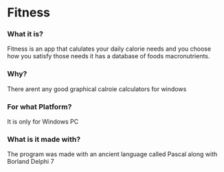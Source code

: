 # Fitness
### What it is?
 Fitness is an app that calulates your daily calorie needs and you choose how you satisfy those needs it has a database of foods macronutrients.
### Why?
There arent any good graphical calroie calculators for windows
### For what Platform?
It is only for Windows PC
### What is it made with?
The program was made with an ancient language called Pascal along with Borland Delphi 7
